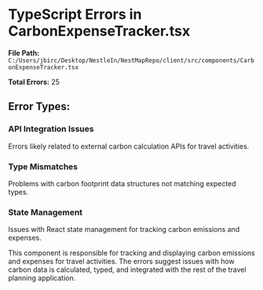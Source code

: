 # TypeScript Errors in CarbonExpenseTracker.tsx

**File Path:** `C:/Users/jbirc/Desktop/NestleIn/NestMapRepo/client/src/components/CarbonExpenseTracker.tsx`

**Total Errors:** 25

## Error Types:

### API Integration Issues
Errors likely related to external carbon calculation APIs for travel activities.

### Type Mismatches
Problems with carbon footprint data structures not matching expected types.

### State Management
Issues with React state management for tracking carbon emissions and expenses.

This component is responsible for tracking and displaying carbon emissions and expenses for travel activities. The errors suggest issues with how carbon data is calculated, typed, and integrated with the rest of the travel planning application.
